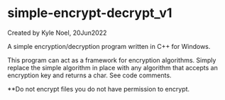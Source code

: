 # simple-encrypt-decrypt_v1
Created by Kyle Noel, 20Jun2022

A simple encryption/decryption program written in C++ for Windows.

This program can act as a framework for encryption algorithms. 
Simply replace the simple algorithm in place with any algorithm that 
accepts an encryption key and returns a char. See code comments.

**Do not encrypt files you do not have permission to encrypt.
